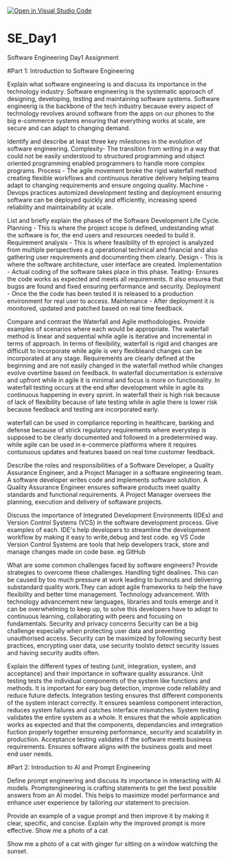 [![Open in Visual Studio Code](https://classroom.github.com/assets/open-in-vscode-2e0aaae1b6195c2367325f4f02e2d04e9abb55f0b24a779b69b11b9e10269abc.svg)](https://classroom.github.com/online_ide?assignment_repo_id=18384336&assignment_repo_type=AssignmentRepo)
# SE_Day1
Software Engineering Day1 Assignment

#Part 1: Introduction to Software Engineering

Explain what software engineering is and discuss its importance in the technology industry.
Software engineering is the systematic approach of designing, developing, testing and maintaining software systems.
Software engineerig is the backbone of the tech industry because every aspect of technology revolves around software from the apps on our phones to the big e-commerce systems ensuring that everything works at scale, are secure and can adapt to changing demand.

Identify and describe at least three key milestones in the evolution of software engineering.
Complexity- The transition from writing in a way that could not be easily understood to structured programming and object oriented programming enabled programmers to handle more complex programs.
Process - The agile movement broke the rigid waterfall method creating flexible workflows and continuous iterative delivery helping teams adapt to changing requirements and ensure ongoing quality.
Machine - Devops practices automized development testing and deployment ensuring software can be deployed quickly and efficiently, increasing speed reliability and maintainability at scale.

List and briefly explain the phases of the Software Development Life Cycle.
Planning - This is where the project scope is defined, undestanding what the software is for, the end users and resources needed to build it.
Requirement analysis - This is where feasibility of th eproject is analyzed from multiple perspectives e.g operational technical and financial and also gathering user requirements and documenting them clearly.
Design - This is where the software architecture, user interface are created.
Implementation - Actual coding of the software takes place in this phase.
Teating- Ensures the code works as expected and meets all requirements. It also ensurea that bugss are found and fixed ensuring performance and security.
Deployment - Once the the code has been tested it is released to a production environment for real user to access.
Maintenance - After deployment it is monitored, updated and patched based on real time feedback.

Compare and contrast the Waterfall and Agile methodologies. Provide examples of scenarios where each would be appropriate.
The waterfall method is linear and sequential while agile is iterative and incremental in terms of approach. In terms of flexibility, waterfall is rigid and changes are difficult to incorporate while agile is very flexibleand changes can be incorporated at any stage. Requirements are clearly defined at the beginning and are not easily changed in the waterfall method while changes evolve overtime based on feedback. In waterfall documentation is extensive and upfront while in agile it is minimal and focus is more on functionality. In waterfall testing occurs at the end after development while in agile its continuous happening in every sprint. In waterfall their is high risk because of lack of flexibility because of late testing while in aglie there is lower risk because feedback and testing are incorporated early.

waterfall can be used in compliance reporting in healthcare, banking and defense because of strick regulatory requirements where everystep is supposed to be clearly documented and followed in a predetermined way. while agile can be used in e-commerce platforms where it requires contunuous updates and features based on real time customer feedback.

Describe the roles and responsibilities of a Software Developer, a Quality Assurance Engineer, and a Project Manager in a software engineering team.
A software developer writes code and implements software solution.
A Quality Assurance Engineer ensures software products meet quality standards and functional requirements.
A Project Manager oversees the planning, execution and delivery of softaware projects.

Discuss the importance of Integrated Development Environments (IDEs) and Version Control Systems (VCS) in the software development process. Give examples of each.
IDE's help developers to streamline the development workflow by making it easy to write,debug and test code. eg VS Code 
Version Control Systems are tools that help developers track, store and manage changes made on code base. eg GitHub

What are some common challenges faced by software engineers? Provide strategies to overcome these challenges.
Handling tight dealines. 
This can be caused by too much pressure at work leading to burnouts and delivering substandard quality work.They can adopt agile frameworks to help the have flexibility and better time management.
Technology advancement.
With technology advancement new languages, libraries and tools emerge and it can be overwhelming to keep up, to solve this developers have to adopt to continuous learning, collaborating with peers and focusing on fundamentals.
Security and privacy concerns
Security can be a big challenge especially when protecting user data and preventing unauthorised access. Security can be maximized by following security best practices, encrypting user data, use security toolsto detect security issues and having security audits often.


Explain the different types of testing (unit, integration, system, and acceptance) and their importance in software quality assurance.
Unit testing tests the individual components of the system like functions and methods. It is important for eary bug detection, improve code reliability and reduce future defects.
Integration testing ensures thst different components of the system interact correctly. It ensures seamless component interaction, reduces system failures and catches interface mismatches.
System testing validates the entire system as a whole. It ensures that the whole application works as expected and that the components, dependancies and imtegration fuction properly together ensureing performance, security and scalability in production.
Acceptance testing validates if the software meets business requirements. Ensures software aligns with the business goals and meet end user needs.

#Part 2: Introduction to AI and Prompt Engineering


Define prompt engineering and discuss its importance in interacting with AI models.
Promptengineering is crafting statements to get the best possible answers from an AI model. This helps to maximize model performance and enhance user experience by tailoring our statement to precision.

Provide an example of a vague prompt and then improve it by making it clear, specific, and concise. Explain why the improved prompt is more effective.
Show me a photo of a cat

Show me a photo of a cat with ginger fur sitting on a window watching the sunset.
